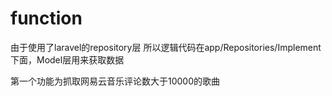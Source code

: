 # function
  由于使用了laravel的repository层 所以逻辑代码在app/Repositories/Implement下面，Model层用来获取数据
  
  第一个功能为抓取网易云音乐评论数大于10000的歌曲
  

